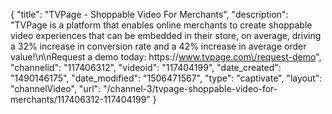 {
    "title": "TVPage - Shoppable Video For Merchants",
    "description": "TVPage is a platform that enables online merchants to create shoppable video experiences that can be embedded in their store, on average, driving a 32% increase in conversion rate and a 42% increase in average order value!\n\nRequest a demo today: https:\/\/www.tvpage.com\/request-demo",
    "channelid": "117406312",
    "videoid": "117404199",
    "date_created": "1490146175",
    "date_modified": "1506471567",
    "type": "captivate",
    "layout": "channelVideo",
    "url": "\/channel-3\/tvpage-shoppable-video-for-merchants\/117406312-117404199"
}